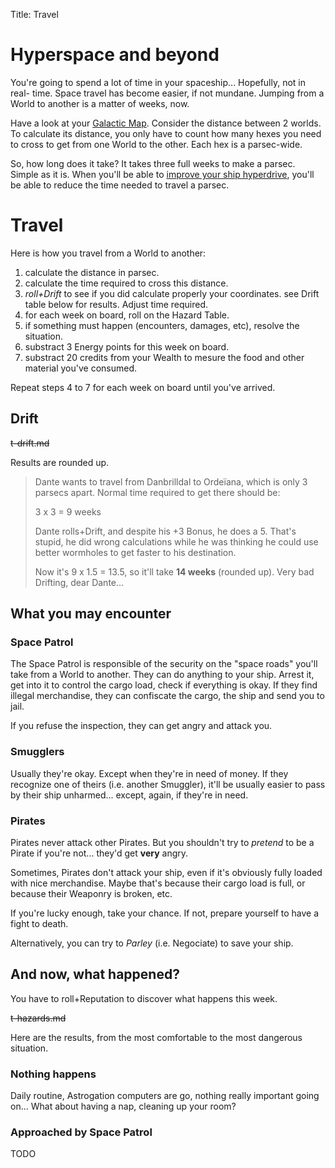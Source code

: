 Title: Travel

# Hyperspace and beyond

You're going to spend a lot of time in your spaceship... Hopefully, not in real-
time. Space travel has become easier, if not mundane. Jumping from a World to
another is a matter of weeks, now.

Have a look at your [Galactic Map][map]. Consider the distance between 2 worlds.
To calculate its distance, you only have to count how many hexes you need to
cross to get from one World to the other. Each hex is a parsec-wide.

So, how long does it take? It takes three full weeks to make a parsec. Simple as
it is. When you'll be able to [improve your ship hyperdrive][marketplace],
you'll be able to reduce the time needed to travel a parsec.

# Travel

Here is how you travel from a World to another:

1. calculate the distance in parsec.
2. calculate the time required to cross this distance.
3. *roll+Drift* to see if you did calculate properly your coordinates. see Drift table below for results. Adjust time required.
4. for each week on board, roll on the Hazard Table.
5. if something must happen (encounters, damages, etc), resolve the situation.
6. substract 3 Energy points for this week on board.
7. substract 20 credits from your Wealth to mesure the food and other material you've consumed.

Repeat steps 4 to 7 for each week on board until you've arrived.

## Drift

~~t-drift.md~~

Results are rounded up.

> Dante wants to travel from Danbrilldal to Ordeïana, which is only 3 parsecs apart.
> Normal time required to get there should be:
> 
> 3 x 3 = 9 weeks
> 
> Dante rolls+Drift, and despite his +3 Bonus, he does a 5. That's stupid, he
> did wrong calculations while he was thinking he could use better wormholes
> to get faster to his destination.
> 
> Now it's 9 x 1.5 = 13.5, so it'll take **14 weeks** (rounded up). Very bad
> Drifting, dear Dante...

## What you may encounter

### Space Patrol

The Space Patrol is responsible of the security on the "space roads" you'll take
from a World to another. They can do anything to your ship. Arrest it, get into
it to control the cargo load, check if everything is okay. If they find illegal
merchandise, they can confiscate the cargo, the ship and send you to jail.

If you refuse the inspection, they can get angry and attack you.

### Smugglers

Usually they're okay. Except when they're in need of money. If they recognize
one of theirs (i.e. another Smuggler), it'll be usually easier to pass by their
ship unharmed... except, again, if they're in need.

### Pirates

Pirates never attack other Pirates. But you shouldn't try to *pretend* to be a
Pirate if you're not... they'd get **very** angry.

Sometimes, Pirates don't  attack your ship, even if it's obviously fully loaded
with nice merchandise. Maybe that's because their cargo load is full, or because
their Weaponry is broken, etc.

If you're lucky enough, take your chance. If not, prepare yourself to have a 
fight to death.

Alternatively, you can try to *Parley* (i.e. Negociate) to save your ship.

## And now, what happened?

You have to roll+Reputation to discover what happens this week.

~~t-hazards.md~~

Here are the results, from the most comfortable to the most dangerous situation.

### Nothing happens

Daily routine, Astrogation computers are go, nothing really important going
on... What about having a nap, cleaning up your room?

### Approached by Space Patrol

TODO

[map]: ../static/sheets/map.html
[marketplace]: ../marketplace/
